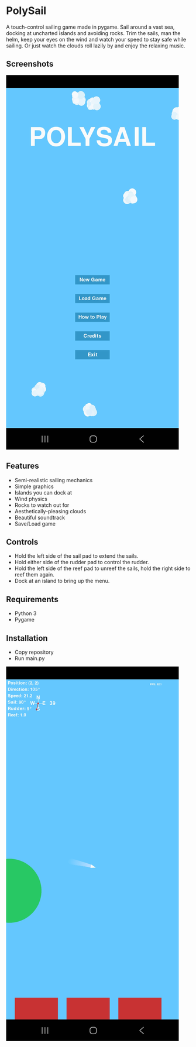 # PolySail
A touch-control sailing game made in pygame. Sail around a vast sea, docking at uncharted islands and avoiding rocks. Trim the sails, man the helm, keep your eyes on the wind and watch your speed to stay safe while sailing. Or just watch the clouds roll lazily by and enjoy the relaxing music.

## Screenshots

![Polysail main menu](Assets/Screenshots/polysail_menu.jpg)

## Features
- Semi-realistic sailing mechanics
- Simple graphics
- Islands you can dock at
- Wind physics
- Rocks to watch out for
- Aesthetically-pleasing clouds
- Beautiful soundtrack
- Save/Load game

## Controls
- Hold the left side of the sail pad to extend the sails.
- Hold either side of the rudder pad to control the rudder.
- Hold the left side of the reef pad to unreef the sails, hold the right side to reef them again.
- Dock at an island to bring up the menu.

## Requirements
- Python 3
- Pygame

## Installation
- Copy repository
- Run main.py

![Polysail sailing by an island](Assets/Screenshots/polysail_sailing_past_island.jpg)